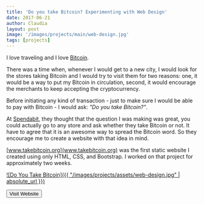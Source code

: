 ```yaml
---
title: 'Do you take Bitcoin? Experimenting with Web Design'
date: 2017-06-21
author: Claudia
layout: post
image: '/images/projects/main/web-design.jpg'
tags: [projects]
---
```

I love traveling and I love [Bitcoin](https://bitcoin.org/en/).

There was a time when, whenever I would get to a new city, I would look for the stores taking Bitcoin and I would try to visit them for two reasons: one, it would be a way to put my Bitcoin in circulation, second, it would encourage the merchants to keep accepting the cryptocurrency.

Before initiating any kind of transaction - just to make sure I would be able to pay with Bitcoin - I would ask: *"Do you take Bitcoin?"*.

At [Spendabit](https://spendabit.co/), they thought that the question I was making was great, you could actually go to any store and ask whether they take Bitcoin or not.  It have to agree that it is an awesome way to spread the Bitcoin word.  So they encourage me to create a website with that idea in mind.

[www.takebitcoin.org](www.takebitcoin.org) was the first static website I created using only HTML, CSS, and Bootstrap.  I worked on that project for approximately two weeks.

[![Do You Take Bitcoin]({{ "/images/projects/assets/web-design.jpg" | absolute_url }})](http://takebitcoin.org)

<button class='c-btn c-btn--active c-btn--full' onclick="http://takebitcoin.org/">Visit Website</button>

&emsp;
